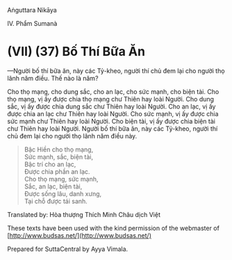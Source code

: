 Aṅguttara Nikāya

IV. Phẩm Sumanà

# (VII) (37) Bố Thí Bữa Ăn

—Người bố thí bữa ăn, này các Tỷ-kheo, người thí chủ đem lại cho người thọ lãnh năm điều. Thế nào là năm?

Cho thọ mạng, cho dung sắc, cho an lạc, cho sức mạnh, cho biện tài. Cho thọ mạng, vị ấy được chia thọ mạng chư Thiên hay loài Người. Cho dung sắc, vị ấy được chia dung sắc chư Thiên hay loài Người. Cho an lạc, vị ấy được chia an lạc chư Thiên hay loài Người. Cho sức mạnh, vị ấy được chia sức mạnh chư Thiên hay loài Người. Cho biện tài, vị ấy được chia biện tài chư Thiên hay loài Người. Người bố thí bữa ăn, này các Tỷ-kheo, người thí chủ đem lại cho người thọ lãnh năm điều này.

> Bậc Hiền cho thọ mạng,  
> Sức mạnh, sắc, biện tài,  
> Bậc trí cho an lạc,  
> Ðược chia phần an lạc.  
> Cho thọ mạng, sức mạnh,  
> Sắc, an lạc, biện tài,  
> Ðược sống lâu, danh xưng,  
> Tại chỗ được tái sanh.

Translated by: Hòa thượng Thích Minh Châu dịch Việt

These texts have been used with the kind permission of the webmaster of [http://www.budsas.net/](http://www.budsas.net/)

Prepared for SuttaCentral by Ayya Vimala.